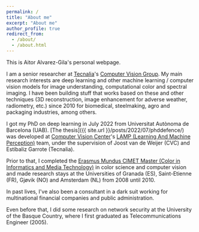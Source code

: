 ```yaml
---
permalink: /
title: "About me"
excerpt: "About me"
author_profile: true
redirect_from: 
  - /about/
  - /about.html
---
```

This is Aitor Alvarez-Gila's personal webpage.

I am a senior researcher at [Tecnalia](http://www.tecnalia.com/)'s [Computer Vision Group](http://www.computervisionbytecnalia.com/en/).
My main research interests are deep learning and other machine learning / computer vision models for image understanding, computational color and spectral imaging.
I have been building stuff that works based on these and other techniques (3D reconstruction, image enhancement for adverse weather, radiometry, etc.) since 2010 for biomedical, steelmaking, agro and packaging industries, among others.

I got my PhD on deep learning in July 2022 from Universitat Autònoma de Barcelona (UAB). [The thesis]({{ site.url }}/posts/2022/07/phddefence/) was developed at [Computer Vision Center](http://www.cvc.uab.es/)'s [LAMP (Learning And Machine Perception)](http://www.cvc.uab.es/LAMP/) team, under the supervision of Joost van de Weijer (CVC) and Estibaliz Garrote (Tecnalia). 
 
Prior to that, I completed the [Erasmus Mundus CIMET Master (Color in Informatics and Media Technology)](https://master-colorscience.eu/programme/cimet-master-degree/) in color science and computer vision and made research stays at the Universities of Granada (ES), Saint-Etienne (FR), Gjøvik (NO) and Amsterdam (NL) from 2008 until 2010.

In past lives, I've also been a consultant in a dark suit working for multinational financial companies and public administration.

Even before that, I did some research on network security at the University of the Basque Country, where I first graduated as Telecommunications Engineer (2005). 
